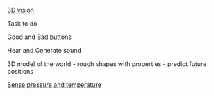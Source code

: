 [3D vision](https://github.com/nofreewill42/AI/blob/master/3D%20vision.md)

Task to do

Good and Bad buttons

Hear and Generate sound

3D model of the world - rough shapes with properties - predict future positions

[Sense pressure and temperature](https://github.com/nofreewill42/AI/blob/master/Touch.md)

